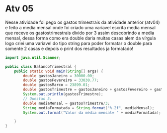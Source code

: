 # Atv 05
Nesse atividade foi pego os gastos trimestrais da atividade anterior (atv04) e feito a media mensal onde foi criado uma variavel escrita media mensal que receve os gastostrimestrais divido
por 3 assim descobrindo a media mensal, dessa forma como era double daria muitas casas alem da vírgula logo criei uma variavel do tipo string para poder formatar o double para somente 2 casas
e depois o print dos resultados ja formatado!

~~~java
import java.util.Scanner;

public class BalancoTrimestral {
    public static void main(String[] args) {
        double gastosJaneiro = 30000.00;  
        double gastosFevereiro = 33030.77;
        double gastosMarco = 23899.01;
        double gastosTrimestre = gastosJaneiro + gastosFevereiro + gastosMarco;
        System.out.println(gastosTrimestre);
        // Questao 5:
        double mediaMensal = gastosTrimestre/3;
        String mediaFormatada = String.format("%.2f", mediaMensal);
        System.out.format("Valor da média mensal= " + mediaFormatada);

    }
}
~~~